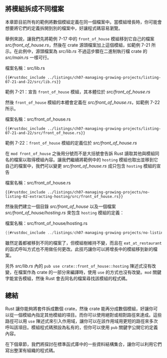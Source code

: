 ## 將模組拆成不同檔案

本章節目前所有的範例將數個模組定義在同一個檔案中。當模組增長時，你可能會想要將它們的定義拆開到別的檔案中，好讓程式碼容易瀏覽。

舉例來說，讓我們先將範例 7-17 中的 `front_of_house` 模組移到它自己的檔案 *src/front_of_house.rs*，然後在 crate 源頭檔案加上這個模組，如範例 7-21 所示。在此例中，源頭檔案為 *src/lib.rs* 不過這步驟在二進制執行檔 crate 的 *src/main.rs* 一樣可行。

<span class="filename">檔案名稱：src/lib.rs</span>

```rust,ignore
{{#rustdoc_include ../listings/ch07-managing-growing-projects/listing-07-21-and-22/src/lib.rs}}
```

<span class="caption">範例 7-21：宣告 `front_of_house` 模組，其本體位於 *src/front_of_house.rs*</span>

然後 `front_of_house` 模組的本體會定義在 *src/front_of_house.rs*，如範例 7-22 所示。

<span class="filename">檔案名稱：src/front_of_house.rs</span>

```rust,ignore
{{#rustdoc_include ../listings/ch07-managing-growing-projects/listing-07-21-and-22/src/front_of_house.rs}}
```

<span class="caption">範例 7-22：`front_of_house` 模組的定義位於 *src/front_of_house.rs*</span>

在 `mod front_of_house` 之後用分號而不是大括號會告訴 Rust 讀取其他與模組同名的檔案以取得模組內容。讓我們繼續將範例中的 `hosting` 模組也取出並移到它自己的檔案中，我們可以變更 *src/front_of_house.rs* 成只包含 `hosting` 模組的宣告

<span class="filename">檔案名稱：src/front_of_house.rs</span>

```rust,ignore
{{#rustdoc_include ../listings/ch07-managing-growing-projects/no-listing-02-extracting-hosting/src/front_of_house.rs}}
```

然後我們建立一個目錄 *src/front_of_house* 以及一個檔案 *src/front_of_house/hosting.rs* 來包含 `hosting` 模組的定義：

<span class="filename">檔案名稱：src/front_of_house/hosting.rs</span>

```rust
{{#rustdoc_include ../listings/ch07-managing-growing-projects/no-listing-02-extracting-hosting/src/front_of_house/hosting.rs}}
```

雖然定義都被移到不同的檔案了，但模組樹維持不變，而且在 `eat_at_restaurant` 的函式呼叫方式也不用做任何更改。此技巧讓你可以將增長中的模組移到新的檔案。

另外 *src/lib.rs* 內的 `pub use crate::front_of_house::hosting` 陳述式沒有改變，在檔案作為 crate 的一部分來編譯時，使用 `use` 的方式也沒有改變。`mod` 關鍵字能宣告模組，然後 Rust 會去同名的檔案尋找該模組的程式碼。

## 總結

Rust 讓你能夠將套件拆成數個 crate，然後 crate 能再分成數個模組，好讓你可以從一個模組內指定其他模組的項目。而你可以使用絕對或相對路徑來達成。這些路徑可以用 `use` 陳述式來引入作用域，讓你可以在該作用域用更短的路徑來多次呼叫該項目。模組程式碼預設為私有的，但你可以使用 `pub` 關鍵字公開它的定義內容。

在下個章節，我們將探討在標準函式庫中的一些資料結構集合，讓你可以利用它們寫出整潔有組織的程式碼。
